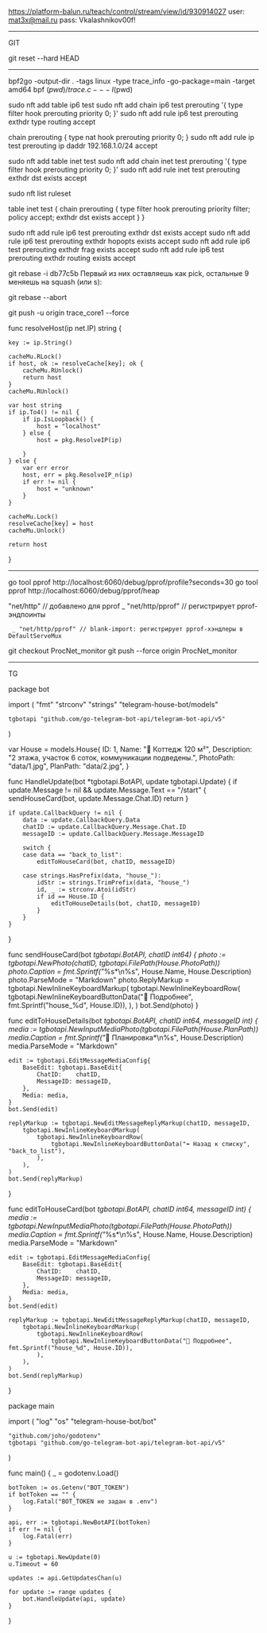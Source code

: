 
https://platform-balun.ru/teach/control/stream/view/id/930914027
user: mat3x@mail.ru
pass: Vkalashnikov00f!

__________________________________________________
GIT

git reset --hard HEAD
____________________________________________________



bpf2go -output-dir . -tags linux -type trace_info -go-package=main -target amd64 bpf $(pwd)/trace.c -- -I$(pwd)



sudo nft add table ip6 test
sudo nft add chain ip6 test prerouting '{ type filter hook prerouting priority 0; }'
sudo nft add rule ip6 test prerouting exthdr type routing accept

chain prerouting {
    type nat hook prerouting priority 0;
}
sudo nft add rule ip test prerouting ip daddr 192.168.1.0/24 accept




sudo nft add table inet test
sudo nft add chain inet test prerouting '{ type filter hook prerouting priority 0; }'
sudo nft add rule inet test prerouting exthdr dst exists accept


sudo nft list ruleset

table inet test {
        chain prerouting {
                type filter hook prerouting priority filter; policy accept;
                exthdr dst exists accept
        }
}


sudo nft add rule ip6 test prerouting exthdr dst exists accept
sudo nft add rule ip6 test prerouting exthdr hopopts exists accept
sudo nft add rule ip6 test prerouting exthdr frag exists accept
sudo nft add rule ip6 test prerouting exthdr routing exists accept



git rebase -i db77c5b 
Первый из них оставляешь как pick, остальные 9 меняешь на squash (или s):

git rebase --abort


git push -u origin trace_core1 --force


func resolveHost(ip net.IP) string {

	key := ip.String()

	cacheMu.RLock()
	if host, ok := resolveCache[key]; ok {
		cacheMu.RUnlock()
		return host
	}
	cacheMu.RUnlock()

	var host string
	if ip.To4() != nil {
		if ip.IsLoopback() {
			host = "localhost"
		} else {
			host = pkg.ResolveIP(ip)

		}
	} else {
		var err error
		host, err = pkg.ResolveIP_n(ip)
		if err != nil {
			host = "unknown"
		}
	}

	cacheMu.Lock()
	resolveCache[key] = host
	cacheMu.Unlock()

	return host
}







_______________________________________________________________________________________________


go tool pprof http://localhost:6060/debug/pprof/profile?seconds=30
go tool pprof http://localhost:6060/debug/pprof/heap



"net/http"      // добавлено для pprof
	_ "net/http/pprof" // регистрирует pprof-эндпоинты

     _ "net/http/pprof" // blank-import: регистрирует pprof-хэндлеры в DefaultServeMux



git checkout ProcNet_monitor
git push --force origin ProcNet_monitor


______________________________________________________________________________________________
TG

package bot

import (
	"fmt"
	"strconv"
	"strings"
	"telegram-house-bot/models"

	tgbotapi "github.com/go-telegram-bot-api/telegram-bot-api/v5"
)

var House = models.House{
	ID:          1,
	Name:        "🏡 Коттедж 120 м²",
	Description: "2 этажа, участок 6 соток, коммуникации подведены.",
	PhotoPath:   "data/1.jpg",
	PlanPath:    "data/2.jpg",
}

func HandleUpdate(bot *tgbotapi.BotAPI, update tgbotapi.Update) {
	if update.Message != nil && update.Message.Text == "/start" {
		sendHouseCard(bot, update.Message.Chat.ID)
		return
	}

	if update.CallbackQuery != nil {
		data := update.CallbackQuery.Data
		chatID := update.CallbackQuery.Message.Chat.ID
		messageID := update.CallbackQuery.Message.MessageID

		switch {
		case data == "back_to_list":
			editToHouseCard(bot, chatID, messageID)

		case strings.HasPrefix(data, "house_"):
			idStr := strings.TrimPrefix(data, "house_")
			id, _ := strconv.Atoi(idStr)
			if id == House.ID {
				editToHouseDetails(bot, chatID, messageID)
			}
		}
	}
}

func sendHouseCard(bot *tgbotapi.BotAPI, chatID int64) {
	photo := tgbotapi.NewPhoto(chatID, tgbotapi.FilePath(House.PhotoPath))
	photo.Caption = fmt.Sprintf("*%s*\n%s", House.Name, House.Description)
	photo.ParseMode = "Markdown"
	photo.ReplyMarkup = tgbotapi.NewInlineKeyboardMarkup(
		tgbotapi.NewInlineKeyboardRow(
			tgbotapi.NewInlineKeyboardButtonData("📄 Подробнее", fmt.Sprintf("house_%d", House.ID)),
		),
	)
	bot.Send(photo)
}

func editToHouseDetails(bot *tgbotapi.BotAPI, chatID int64, messageID int) {
	media := tgbotapi.NewInputMediaPhoto(tgbotapi.FilePath(House.PlanPath))
	media.Caption = fmt.Sprintf("*📐 Планировка*\n%s", House.Description)
	media.ParseMode = "Markdown"

	edit := tgbotapi.EditMessageMediaConfig{
		BaseEdit: tgbotapi.BaseEdit{
			ChatID:    chatID,
			MessageID: messageID,
		},
		Media: media,
	}
	bot.Send(edit)

	replyMarkup := tgbotapi.NewEditMessageReplyMarkup(chatID, messageID,
		tgbotapi.NewInlineKeyboardMarkup(
			tgbotapi.NewInlineKeyboardRow(
				tgbotapi.NewInlineKeyboardButtonData("⬅️ Назад к списку", "back_to_list"),
			),
		),
	)
	bot.Send(replyMarkup)
}

func editToHouseCard(bot *tgbotapi.BotAPI, chatID int64, messageID int) {
	media := tgbotapi.NewInputMediaPhoto(tgbotapi.FilePath(House.PhotoPath))
	media.Caption = fmt.Sprintf("*%s*\n%s", House.Name, House.Description)
	media.ParseMode = "Markdown"

	edit := tgbotapi.EditMessageMediaConfig{
		BaseEdit: tgbotapi.BaseEdit{
			ChatID:    chatID,
			MessageID: messageID,
		},
		Media: media,
	}
	bot.Send(edit)

	replyMarkup := tgbotapi.NewEditMessageReplyMarkup(chatID, messageID,
		tgbotapi.NewInlineKeyboardMarkup(
			tgbotapi.NewInlineKeyboardRow(
				tgbotapi.NewInlineKeyboardButtonData("📄 Подробнее", fmt.Sprintf("house_%d", House.ID)),
			),
		),
	)
	bot.Send(replyMarkup)
}



package main

import (
	"log"
	"os"
	"telegram-house-bot/bot"

	"github.com/joho/godotenv"
	tgbotapi "github.com/go-telegram-bot-api/telegram-bot-api/v5"
)

func main() {
	_ = godotenv.Load()

	botToken := os.Getenv("BOT_TOKEN")
	if botToken == "" {
		log.Fatal("BOT_TOKEN не задан в .env")
	}

	api, err := tgbotapi.NewBotAPI(botToken)
	if err != nil {
		log.Fatal(err)
	}

	u := tgbotapi.NewUpdate(0)
	u.Timeout = 60

	updates := api.GetUpdatesChan(u)

	for update := range updates {
		bot.HandleUpdate(api, update)
	}
}






